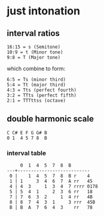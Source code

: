 # just intonation

## interval ratios

    16:15 = s (Semitone)
    10:9 = t (Minor tone)
    9:8 = T (Major tone)

which combine to form:

    6:5 = Ts (minor third)
    5:4 = Tt (major third)
    4:3 = Tts (perfect fourth)
    3:2 = TTts (perfect fifth)
    2:1 = TTTttss (octave)

## double harmonic scale

    C C# E F G G# B
    0 1  4 5 7 8  B 

### interval table

         0  1  4  5  7  8  B 
    ---+---------------------------
     0 |    1  4  5  7  8  B r    4
     1 | 1     3  4  6  7  A rr   45  
     4 | 4  3     1  3  4  7 rrrr 0178
     5 | 5  4  1     2  3  6 rr   18  
     7 | 7  6  3  2     1  4 rr   4B  
     8 | 8  7  4  3  1     3 rrr  45B   
     B | B  A  7  6  4  3    rr   78  

